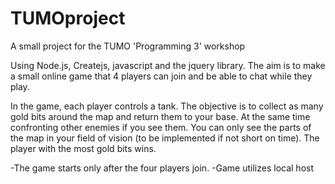 # TUMOproject
A small project for the TUMO 'Programming 3' workshop

Using Node.js, Createjs, javascript and the jquery library. The aim is to make a small online game that 4 players can join and be able to chat while they play.

In the game, each player controls a tank. The objective is to collect as many gold bits around the map and return them to your base. At the same time confronting other enemies if you see them. You can only see the parts of the map in your field of vision (to be implemented if not short on time). The player with the most gold bits wins.

-The game starts only after the four players join.
-Game utilizes local host

